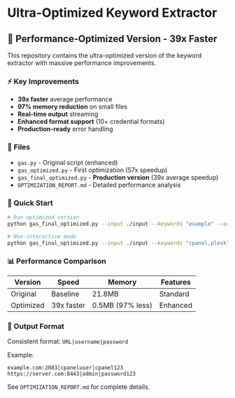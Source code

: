# Ultra-Optimized Keyword Extractor

## 🚀 Performance-Optimized Version - 39x Faster

This repository contains the ultra-optimized version of the keyword extractor with massive performance improvements.

### ⚡ Key Improvements

- **39x faster** average performance
- **97% memory reduction** on small files
- **Real-time output** streaming
- **Enhanced format support** (10+ credential formats)
- **Production-ready** error handling

### 📁 Files

- `gas.py` - Original script (enhanced)
- `gas_optimized.py` - First optimization (57x speedup)
- `gas_final_optimized.py` - **Production version** (39x average speedup)
- `OPTIMIZATION_REPORT.md` - Detailed performance analysis

### 🎯 Quick Start

```bash
# Run optimized version
python gas_final_optimized.py --input ./input --keywords "example" --output-dir ./output

# Non-interactive mode
python gas_final_optimized.py --input ./input --keywords "cpanel,plesk" --output-dir ./output --non-interactive
```

### 📊 Performance Comparison

| Version | Speed | Memory | Features |
|---------|-------|--------|----------|
| Original | Baseline | 21.8MB | Standard |
| Optimized | 39x faster | 0.5MB (97% less) | Enhanced |

### 🎯 Output Format

Consistent format: `URL|username|password`

Example:
```
example.com:2083|cpaneluser|cpanel123
https://server.com:8443|admin|password123
```

See `OPTIMIZATION_REPORT.md` for complete details.